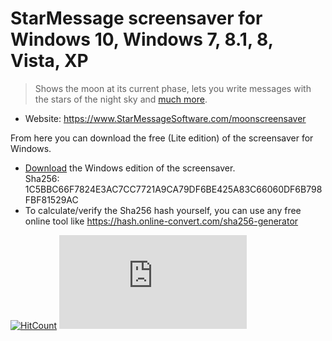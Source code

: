 # StarMessage screensaver for Windows 10, Windows 7, 8.1, 8, Vista, XP

> Shows the moon at its current phase, lets you write messages with the stars of the night sky and [much more](https://github.com/starmessage/StarMessage-screensaver).

- Website: https://www.StarMessageSoftware.com/moonscreensaver

From here you can download the free (Lite edition) of the screensaver for Windows.  
- [Download](https://github.com/starmessage/StarMessage-screensaver/raw/master/Windows%20screensaver%20download/starmessage-setup.exe) the Windows edition of the screensaver.  
Sha256: 1C5BBC66F7824E3AC7CC7721A9CA79DF6BE425A83C66060DF6B798FBF81529AC
- To calculate/verify the Sha256 hash yourself, you can use any free online tool like https://hash.online-convert.com/sha256-generator

[![HitCount](http://hits.dwyl.io/starmessage/badges.svg)](https://www.starmessagesoftware.com/moonscreensaver)
[![Analytics](https://ga-beacon.appspot.com/UA-385839-11/github.com/starmessage/StarMessage-screensaver/tree/master/Windows%20screensaver%20download/readme.md)](https://GitHub.com/starmessage/StarMessage-screensaver/tree/master/Windows%20screensaver%20download)
